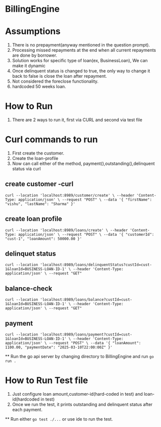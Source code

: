 # BillingEngine

# Assumptions
1. There is no prepayment(anyway mentioned in the question prompt).
2. Processing missed repayments at the end when all current repayments are done by borrower.
3. Solution works for specific type of loan(ex, BusinessLoan), We can make it dynamic
4. Once delinquent status is changed to true, the only way to change it back to false is close the loan after 
   repayment.
5. Not considered the foreclose functionality.
6. hardcoded 50 weeks loan.

# How to Run

1. There are 2 ways to run it, first via CURL and second via test file

# Curl commands to run
1. First create the customer.
2. Create the loan-profile 
3. Now can call either of the method, payment(),outstanding(),delinquent status via curl

## create customer -curl
`curl --location 'localhost:8989/customer/create' \
--header 'Content-Type: application/json' \
--request "POST" \
--data '{
"firstName": "vishu",
"lastName": "Sharma"
}'`


## create loan profile

`curl --location 'localhost:8989/loans/create' \
--header 'Content-Type: application/json' \
--request "POST" \
--data '{
"customerId": "cust-1",
"loanAmount": 50000.00
}'`


## delinquet status
`curl --location 'localhost:8989/loans/delinquentStatus?custId=cust-1&loanId=BUSINESS-LOAN-ID-1' \
--header 'Content-Type: application/json' \
--request "GET"`


## balance-check
`curl --location 'localhost:8989/loans/balance?custId=cust-1&loanId=BUSINESS-LOAN-ID-1' \
--header 'Content-Type: application/json' \
--request "GET"`

## payment

`curl --location 'localhost:8989/loans/payment?custId=cust-1&loanId=BUSINESS-LOAN-ID-1' \
--header 'Content-Type: application/json' \
--request "POST" \
--data '{
"loanAmount": 1100.00,
"paymentDate": "2025-03-10T22:00:00Z"
}'`

** Run the go api server by changing directory to BillingEngine and run
`go run .`

# How to Run Test file
1. Just configure loan amount,customer-id(hard-coded in test) and loan-id(hardcoded in test)
2. Once we run the test, it prints outstanding and delinquent status after each payment.

** Run either `go test ./...` or use ide to run the test.